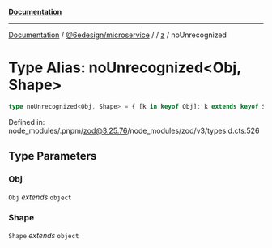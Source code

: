 [**Documentation**](../../../../../README.md)

***

[Documentation](../../../../../README.md) / [@6edesign/microservice](../../../README.md) / [](../../../README.md) / [z](../README.md) / noUnrecognized

# Type Alias: noUnrecognized&lt;Obj, Shape&gt;

```ts
type noUnrecognized<Obj, Shape> = { [k in keyof Obj]: k extends keyof Shape ? Obj[k] : never };
```

Defined in: node\_modules/.pnpm/zod@3.25.76/node\_modules/zod/v3/types.d.cts:526

## Type Parameters

### Obj

`Obj` *extends* `object`

### Shape

`Shape` *extends* `object`
